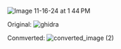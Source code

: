 ![Image 11-16-24 at 1 44 PM](https://github.com/user-attachments/assets/357d5408-8d69-4c40-9cf3-6ead9cecf885)

Original:
![ghidra](https://github.com/user-attachments/assets/ad745544-1565-4b5e-b0f6-0bf9bcce53b9)

Conmverted:
![converted_image (2)](https://github.com/user-attachments/assets/db731371-6828-4ddf-9033-c6e7ff864681)
